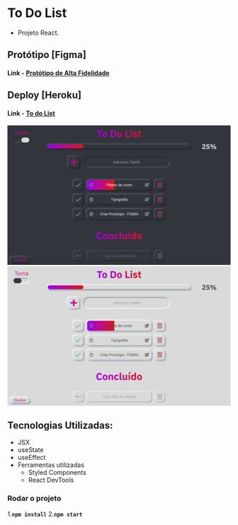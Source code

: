 # To Do List

- Projeto React.

## Protótipo [Figma]
#### Link - [Protótipo de Alta Fidelidade](https://www.figma.com/proto/PbFMR0iGCMxDNGH5b0ongP/To-Do-List?node-id=91%3A213&scaling=min-zoom)

## Deploy [Heroku]
#### Link - [To do List](https://todolist-react-aplication.herokuapp.com)


![Imagém da página desktop](https://github.com/carlos-souza-dev/todolist/blob/main/src/assets/Dark-Desktop.png)
![Imagém da página desktop](https://github.com/carlos-souza-dev/todolist/blob/main/src/assets/Light-Desktop.png)

## Tecnologias Utilizadas:

- JSX
- useState
- useEffect
- Ferramentas utilizadas
  - Styled Components
  - React DevTools

### Rodar o projeto

1.**`npm install`**
2.**`npm start`**